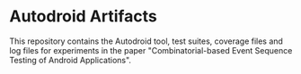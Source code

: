# Autodroid Artifacts

This repository contains the Autodroid tool, test suites, coverage files and log files for experiments in the paper "Combinatorial-based Event Sequence Testing of Android Applications".
